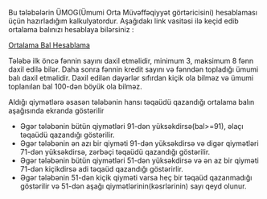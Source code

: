 <p>Bu tələbələrin ÜMOG(Ümumi Orta Müvəffəqiyyət görtəricisini) hesablaması üçün hazırladığım kalkulyatordur. Aşağıdakı link vasitəsi ilə keçid edib ortalama balınızı hesablaya bilərsiniz :</p>
<a href="https://pashaskerov21.github.io/ortalama-bal/index.html?#">Ortalama Bal Hesablama</a>
<p>Tələbə ilk öncə fənnin sayını daxil etməlidir, minimum 3, maksimum 8 fənn daxil edilə bilər. Daha sonra fənnin kredit sayını və fənndən topladığı ümumi balı daxil etməlidir. Daxil edilən dəyərlər sıfırdan kiçik ola bilməz və ümumi toplanılan bal 100-dən böyük ola bilməz.</p>
<p>Aldığı qiymətlərə əsasən tələbənin hansı təqaüdü qazandığı ortalama balın aşağısında ekranda göstərilir</p>
<ul>
<li>Əgər tələbənin bütün qiymətləri 91-dən yüksəkdirsə(bal>=91), əlaçı təqaüdü qazandığı göstərilir.</li>
<li>Əgər tələbənin ən azı bir qiyməti 91-dən yüksəkdirsə və digər qiymətləri 71-dən yüksəkdirsə, zərbəçi təqaüdü qazandığı göstərilir.</li>
<li>Əgər tələbənin bütün qiymətləri 51-dən yüksəkdirsə və ən az bir qiyməti 71-dən kiçikdirsə adi təqaüd qazandığı göstərirlir.</li>
<li>Əgər tələbənin 51-dən kiçik qiyməti varsa heç bir təqaüd qazanmadığı göstərilir və 51-dən aşağı qiymətlərinin(kəsrlərinin) sayı qeyd olunur.</li>
</ul>
